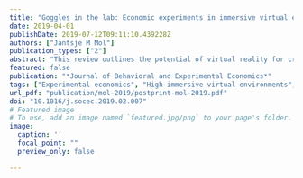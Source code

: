 ```yaml
---
title: "Goggles in the lab: Economic experiments in immersive virtual environments"
date: 2019-04-01
publishDate: 2019-07-12T09:11:10.439228Z
authors: ["Jantsje M Mol"]
publication_types: ["2"]
abstract: "This review outlines the potential of virtual reality for creating naturalistic and interactive high-immersive environments in experimental economics. After explanation of essential terminology and technical equipment, the advantages are discussed by describing the available high-immersive VR experiments concerning economic topics to give an idea of the possibilities of VR for economic experiments. Furthermore, possible drawbacks are examined, including simulator sickness, the costs of VR equipment and specialist skills. By carefully controlling a naturalistic experimental context, virtual reality brings some field into the lab. Besides, it allows for testing contexts that would otherwise be unethical or impossible. It is a promising new tool in the experimental economics toolkit."
featured: false
publication: "*Journal of Behavioral and Experimental Economics*"
tags: ["Experimental economics", "High-immersive virtual environments", "Laboratory methods", "Virtual reality"]
url_pdf: "publication/mol-2019/postprint-mol-2019.pdf"
doi: "10.1016/j.socec.2019.02.007"
# Featured image
# To use, add an image named `featured.jpg/png` to your page's folder. 
image:
  caption: ''
  focal_point: ""
  preview_only: false

---
```


